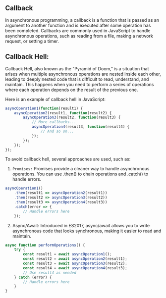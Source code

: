 ## Callback
In asynchronous programming, a callback is a function that is passed as an argument to another function and is executed after some operation has been completed. Callbacks are commonly used in JavaScript to handle asynchronous operations, such as reading from a file, making a network request, or setting a timer.

## Callback Hell:
Callback Hell, also known as the "Pyramid of Doom," is a situation that arises when multiple asynchronous operations are nested inside each other, leading to deeply nested code that is difficult to read, understand, and maintain. This happens when you need to perform a series of operations where each operation depends on the result of the previous one.

Here is an example of callback hell in JavaScript:
```javascript
asyncOperation1(function(result1) {
    asyncOperation2(result1, function(result2) {
        asyncOperation3(result2, function(result3) {
            // More callbacks...
            asyncOperation4(result3, function(result4) {
                // And so on...
            });
        });
    });
});
```
To avoid callback hell, several approaches are used, such as:
1. `Promises:` Promises provide a cleaner way to handle asynchronous operations. You can use .then() to chain operations and .catch() to handle errors.
```javascript
asyncOperation1()
    .then(result1 => asyncOperation2(result1))
    .then(result2 => asyncOperation3(result2))
    .then(result3 => asyncOperation4(result3))
    .catch(error => {
        // Handle errors here
    });
```
2. Async/Await: Introduced in ES2017, async/await allows you to write asynchronous code that looks synchronous, making it easier to read and maintain.
```javascript
async function performOperations() {
    try {
        const result1 = await asyncOperation1();
        const result2 = await asyncOperation2(result1);
        const result3 = await asyncOperation3(result2);
        const result4 = await asyncOperation4(result3);
        // Use result4 as needed
    } catch (error) {
        // Handle errors here
    }
}
```